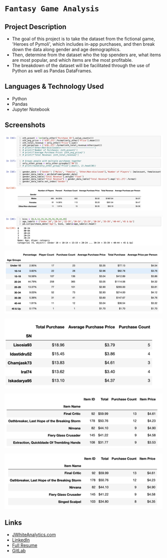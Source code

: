 # `Fantasy Game Analysis`

## Project Description

-  The goal of this project is to take the dataset from the fictional game, 'Heroes of Pymoli', which includes in-app purchases, and then break down the data along gender and age demographics.
- Then, determine from the dataset who the top spenders are, what items are most popular, and which items are the most profitable.
- The breakdown of the dataset will be facilitated through the use of Python as well as Pandas DataFrames.


## Languages & Technology Used

- Python
- Pandas
- Jupyter Notebook

## Screenshots
![image](/Images/screenshot1.png)

![image](/Images/screenshot2.png)

![image](/Images/screenshot3.png)

![image](/Images/screenshot4.png)

![image](/Images/screenshot5.png)

![image](/Images/screenshot6.png)

## Links
- [JWhiteAnalytics.com](https://jwhiteanalytics.com)
- [LinkedIn](https://www.linkedin.com/in/jimmywhite1987)
- [Full Resume](https://jwhiteanalytics.com/JWhite%20Resume.pdf)
- [GitLab](https://gitlab.com/jimmywhite1987)
